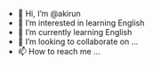 - 👋 Hi, I’m @akirun
- 👀 I’m interested in learning English
- 🌱 I’m currently learning English
- 💞️ I’m looking to collaborate on ...
- 📫 How to reach me ...

<!---
akirun/akirun is a ✨ special ✨ repository because its `README.md` (this file) appears on your GitHub profile.
You can click the Preview link to take a look at your changes.
--->
